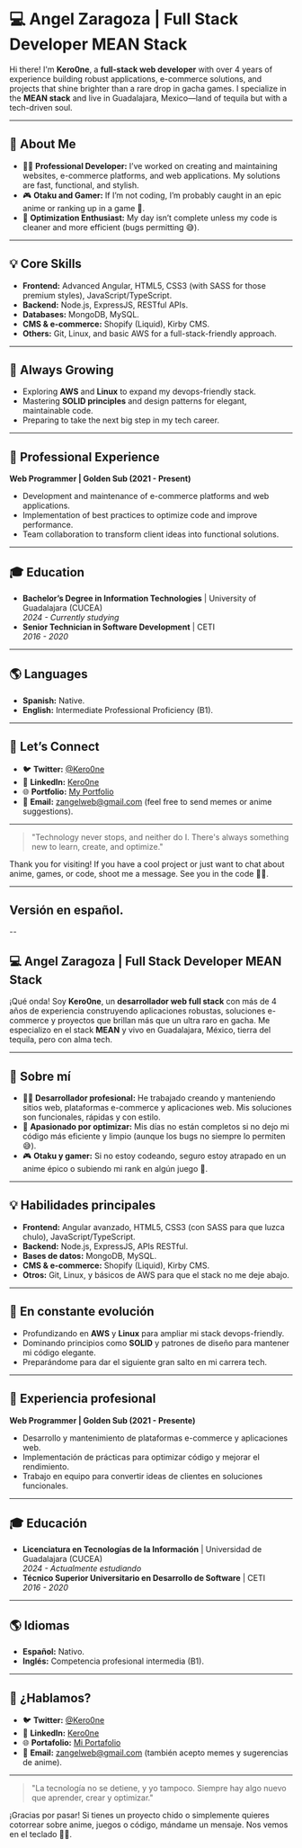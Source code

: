 # 💻 Angel Zaragoza | Full Stack Developer MEAN Stack  

Hi there! I'm **Kero0ne**, a **full-stack web developer** with over 4 years of experience building robust applications, e-commerce solutions, and projects that shine brighter than a rare drop in gacha games. I specialize in the **MEAN stack** and live in Guadalajara, Mexico—land of tequila but with a tech-driven soul.

---

## 🎯 About Me  
- 👨‍💻 **Professional Developer:** I’ve worked on creating and maintaining websites, e-commerce platforms, and web applications. My solutions are fast, functional, and stylish.  
- 🎮 **Otaku and Gamer:** If I’m not coding, I’m probably caught in an epic anime or ranking up in a game 👾.  
- 🔧 **Optimization Enthusiast:** My day isn’t complete unless my code is cleaner and more efficient (bugs permitting 😅).  

---

## 💡 Core Skills  
- **Frontend:** Advanced Angular, HTML5, CSS3 (with SASS for those premium styles), JavaScript/TypeScript.  
- **Backend:** Node.js, ExpressJS, RESTful APIs.  
- **Databases:** MongoDB, MySQL.  
- **CMS & e-commerce:** Shopify (Liquid), Kirby CMS.  
- **Others:** Git, Linux, and basic AWS for a full-stack-friendly approach.  

---

## 🌱 Always Growing  
- Exploring **AWS** and **Linux** to expand my devops-friendly stack.  
- Mastering **SOLID principles** and design patterns for elegant, maintainable code.  
- Preparing to take the next big step in my tech career.  

---

## 🚀 Professional Experience
**Web Programmer | Golden Sub (2021 - Present)**
- Development and maintenance of e-commerce platforms and web applications.
- Implementation of best practices to optimize code and improve performance.
- Team collaboration to transform client ideas into functional solutions.

---

## 🎓 Education  
- **Bachelor’s Degree in Information Technologies** | University of Guadalajara (CUCEA)  
  *2024 - Currently studying*  
- **Senior Technician in Software Development** | CETI  
  *2016 - 2020*  

---

## 🌎 Languages  
- **Spanish:** Native.  
- **English:** Intermediate Professional Proficiency (B1).  

---

## 💬 Let’s Connect  
- 🐦 **Twitter:** [@Kero0ne](#)  
- 💼 **LinkedIn:** [Kero0ne](#)  
- 🌐 **Portfolio:** [My Portfolio](https://bit.ly/3zoZv81)  
- 📧 **Email:** zangelweb@gmail.com (feel free to send memes or anime suggestions).  

---

> "Technology never stops, and neither do I. There's always something new to learn, create, and optimize."  

Thank you for visiting! If you have a cool project or just want to chat about anime, games, or code, shoot me a message. See you in the code 👾✨.  

--- 


## Versión en español.

--

## 💻 Angel Zaragoza | Full Stack Developer MEAN Stack  

¡Qué onda! Soy **Kero0ne**, un **desarrollador web full stack** con más de 4 años de experiencia construyendo aplicaciones robustas, soluciones e-commerce y proyectos que brillan más que un ultra raro en gacha. Me especializo en el stack **MEAN** y vivo en Guadalajara, México, tierra del tequila, pero con alma tech.

---

## 🎯 Sobre mí  
- 👨‍💻 **Desarrollador profesional:** He trabajado creando y manteniendo sitios web, plataformas e-commerce y aplicaciones web. Mis soluciones son funcionales, rápidas y con estilo.  
- 🔧 **Apasionado por optimizar:** Mis días no están completos si no dejo mi código más eficiente y limpio (aunque los bugs no siempre lo permiten 😅).
- 🎮 **Otaku y gamer:** Si no estoy codeando, seguro estoy atrapado en un anime épico o subiendo mi rank en algún juego 👾.  

---

## 💡 Habilidades principales  
- **Frontend:** Angular avanzado, HTML5, CSS3 (con SASS para que luzca chulo), JavaScript/TypeScript.  
- **Backend:** Node.js, ExpressJS, APIs RESTful.  
- **Bases de datos:** MongoDB, MySQL.  
- **CMS & e-commerce:** Shopify (Liquid), Kirby CMS.  
- **Otros:** Git, Linux, y básicos de AWS para que el stack no me deje abajo.  

---

## 🌱 En constante evolución  
- Profundizando en **AWS** y **Linux** para ampliar mi stack devops-friendly.  
- Dominando principios como **SOLID** y patrones de diseño para mantener mi código elegante.  
- Preparándome para dar el siguiente gran salto en mi carrera tech.  

---

## 🚀 Experiencia profesional
**Web Programmer | Golden Sub (2021 - Presente)**
- Desarrollo y mantenimiento de plataformas e-commerce y aplicaciones web.
- Implementación de prácticas para optimizar código y mejorar el rendimiento.
- Trabajo en equipo para convertir ideas de clientes en soluciones funcionales.

---

## 🎓 Educación  
- **Licenciatura en Tecnologías de la Información** | Universidad de Guadalajara (CUCEA)  
  *2024 - Actualmente estudiando*  
- **Técnico Superior Universitario en Desarrollo de Software** | CETI  
  *2016 - 2020*  

---

## 🌎 Idiomas  
- **Español:** Nativo.  
- **Inglés:** Competencia profesional intermedia (B1).  

---

## 💬 ¿Hablamos?  
- 🐦 **Twitter:** [@Kero0ne](#)  
- 💼 **LinkedIn:** [Kero0ne](#)  
- 🌐 **Portafolio:** [Mi Portafolio](https://bit.ly/3zoZv81)  
- 📧 **Email:** zangelweb@gmail.com (también acepto memes y sugerencias de anime).  

---

> "La tecnología no se detiene, y yo tampoco. Siempre hay algo nuevo que aprender, crear y optimizar."  

¡Gracias por pasar! Si tienes un proyecto chido o simplemente quieres cotorrear sobre anime, juegos o código, mándame un mensaje. Nos vemos en el teclado 👾✨.  
